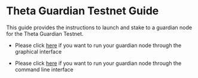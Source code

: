 # Theta Guardian Testnet Guide

This guide provides the instructions to launch and stake to a guardian node for the Theta Guardian Testnet.

- Please click [here](./docs/UI.md) if you want to run your guardian node through the graphical interface

- Please click [here](./docs/CMD.md#running-a-guardian-node-through-command-line) if you want to run your guardian node through the command line interface


